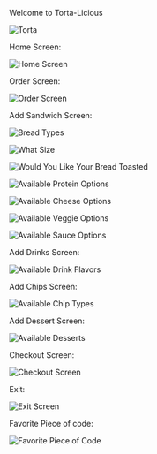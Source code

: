 Welcome to Torta-Licious 

![Torta](https://github.com/user-attachments/assets/01467e2d-c237-46be-921b-76571532ca9e)

Home Screen: 

![Home Screen](https://github.com/user-attachments/assets/cae30787-a48f-419e-9a2d-9e692e82460b)

Order Screen: 

![Order Screen](https://github.com/user-attachments/assets/c52d36e0-ddb5-4907-8f90-e96173dc64c3)

Add Sandwich Screen: 

![Bread Types](https://github.com/user-attachments/assets/5b12e76b-8801-4a2f-a35c-f9cb489d7694)

![What Size](https://github.com/user-attachments/assets/9dae07ce-9e56-4dae-bb85-c7604f5368e0)

![Would You Like Your Bread Toasted](https://github.com/user-attachments/assets/3bc6c640-4e38-4c95-b0aa-4fdc9f128400)

![Available Protein Options](https://github.com/user-attachments/assets/fcf507b4-9642-41f9-9386-3561568ad3ad)

![Available Cheese Options](https://github.com/user-attachments/assets/0864be42-e85e-4aa1-a376-1763014c05b0)

![Available Veggie Options](https://github.com/user-attachments/assets/64753ba4-46fa-4298-86d9-59dec56856b5)

![Available Sauce Options](https://github.com/user-attachments/assets/1d1f6519-af23-4762-a86b-3457d1a963ab)

Add Drinks Screen: 

![Available Drink Flavors](https://github.com/user-attachments/assets/e246606e-7a89-4cae-a991-a76061d51878)

Add Chips Screen: 

![Available Chip Types](https://github.com/user-attachments/assets/7f6d961e-a9fa-44d2-b93d-54f5e1de3d23)

Add Dessert Screen: 

![Available Desserts](https://github.com/user-attachments/assets/a28783c3-755b-48a5-a740-ea98ffe3638d)

Checkout Screen: 

![Checkout Screen](https://github.com/user-attachments/assets/5be09198-c6c6-4a58-939f-e8b473350876)

Exit: 

![Exit Screen](https://github.com/user-attachments/assets/7f7690fa-0a0e-4ede-ae96-22b45c03d79b)

Favorite Piece of code:  

![Favorite Piece of Code](https://github.com/user-attachments/assets/a87e25f1-a7bf-4ce5-a6fd-32ce82a6e39f)
